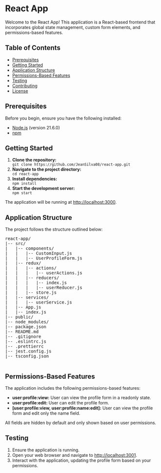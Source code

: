 <h1>React App</h1>

  <p>Welcome to the React App! This application is a React-based frontend that incorporates global state management,
        custom form elements, and permissions-based features.</p>

  <h2>Table of Contents</h2>

  <ul>
  <li><a href="#prerequisites">Prerequisites</a></li>
 <li><a href="#getting-started">Getting Started</a></li>
 <li><a href="#application-structure">Application Structure</a></li>
  <li><a href="#permissions-based-features">Permissions-Based Features</a></li>
   <li><a href="#testing">Testing</a></li>
   <li><a href="#contributing">Contributing</a></li>
   <li><a href="#license">License</a></li>
   </ul>

   <h2 id="prerequisites">Prerequisites</h2>

  <p>Before you begin, ensure you have the following installed:</p>

  <ul>
  <li><a href="https://nodejs.org/">Node.js</a> (version 21.6.0)</li>
  <li><a href="https://www.npmjs.com/">npm</a></li>
   </ul>

  <h2 id="getting-started">Getting Started</h2>

   <ol>
  <li><strong>Clone the repository:</strong></li>
  <code>git clone https://github.com/JeanSilva08/react-app.git</code>

  <li><strong>Navigate to the project directory:</strong></li>
  <code>cd react-app</code>

  <li><strong>Install dependencies:</strong></li>
   <code>npm install</code>

 <li><strong>Start the development server:</strong></li>
  <code>npm start</code>
   </ol>

   <p>The application will be running at <a href="http://localhost:3000">http://localhost:3000</a>.</p>
  <h2 id="application-structure">Application Structure</h2>

   <p>The project follows the structure outlined below:</p>

   <pre>
react-app/
|-- src/
|   |-- components/
|   |   |-- CustomInput.js
|   |   |-- UserProfileForm.js
|   |-- redux/
|   |   |-- actions/
|   |   |   |-- userActions.js
|   |   |-- reducers/
|   |   |   |-- index.js
|   |   |   |-- userReducer.js
|   |   |-- store.js
|   |-- services/
|   |   |-- userService.js
|   |-- App.js
|   |-- index.js
|-- public/
|-- node_modules/
|-- package.json
|-- README.md
|-- .gitignore
|-- .eslintrc.js
|-- .prettierrc
|-- jest.config.js
|-- tsconfig.json
    </pre>

   <h2 id="permissions-based-features">Permissions-Based Features</h2>

  <p>The application includes the following permissions-based features:</p>

   <ul>
  <li><strong>user:profile:view:</strong> User can view the profile form in a readonly state.</li>
   <li><strong>user:profile:edit:</strong> User can edit the profile form.</li>
  <li><strong>[user:profile:view, user:profile:name:edit]:</strong> User can view the profile form and edit only
            the name field.</li>
  </ul>

   <p>All fields are hidden by default and only shown based on user permissions.</p>

  <h2 id="testing">Testing</h2>

 <ol>
<li>Ensure the application is running.</li>
  <li>Open your web browser and navigate to <a href="http://localhost:3000">http://localhost:3001</a>.</li>
 <li>Interact with the application, updating the profile form based on your permissions.</li>
  </ol>
